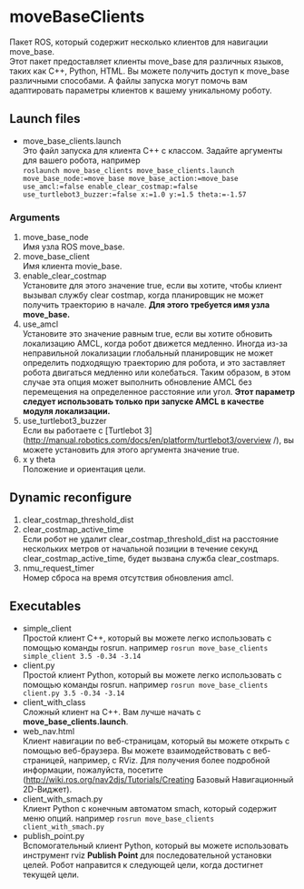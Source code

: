 # moveBaseClients
Пакет ROS, который содержит несколько клиентов для навигации move_base.  
Этот пакет предоставляет клиенты move_base для различных языков, таких как C++, Python, HTML. Вы можете получить доступ к move_base различными способами. А файлы запуска могут помочь вам адаптировать параметры клиентов к вашему уникальному роботу.
## Launch files
* move_base_clients.launch  
Это файл запуска для клиента C++ с классом. Задайте аргументы для вашего робота, например  
`roslaunch move_base_clients move_base_clients.launch move_base_node:=move_base move_base_action:=move_base use_amcl:=false enable_clear_costmap:=false use_turtlebot3_buzzer:=false x:=1.0 y:=1.5 theta:=-1.57`  
### Arguments
1. move_base_node  
Имя узла ROS move_base.
2. move_base_client  
Имя клиента movie_base. 
3. enable_clear_costmap  
Установите для этого значение true, если вы хотите, чтобы клиент вызывал службу clear costmap, когда планировщик не может получить траекторию в начале. **Для этого требуется имя узла move_base.**
4. use_amcl  
Установите это значение равным true, если вы хотите обновить локализацию AMCL, когда робот движется медленно. Иногда из-за неправильной локализации глобальный планировщик не может определить подходящую траекторию для робота, и это заставляет робота двигаться медленно или колебаться. Таким образом, в этом случае эта опция может выполнить обновление AMCL без перемещения на определенное расстояние или угол. **Этот параметр следует использовать только при запуске AMCL в качестве модуля локализации.**
5. use_turtlebot3_buzzer  
Если вы работаете с [Turtlebot 3](http://manual.robotics.com/docs/en/platform/turtlebot3/overview /), вы можете установить для этого аргумента значение true.
6. x y theta  
Положение и ориентация цели. 
## Dynamic reconfigure
1. clear_costmap_threshold_dist  
2. clear_costmap_active_time  
Если робот не удалит clear_costmap_threshold_dist на расстояние нескольких метров от начальной позиции в течение секунд clear_costmap_active_time, будет вызвана служба clear_costmaps. 
3. nmu_request_timer  
Номер сброса на время отсутствия обновления amcl. 
## Executables
* simple_client  
Простой клиент C++, который вы можете легко использовать с помощью команды rosrun. например
`rosrun move_base_clients simple_client 3.5 -0.34 -3.14`
* client.py  
Простой клиент Python, который вы можете легко использовать с помощью команды rosrun. например
`rosrun move_base_clients client.py 3.5 -0.34 -3.14`
* client_with_class  
Сложный клиент на C++. Вам лучше начать с **move_base_clients.launch**.  
* web_nav.html  
Клиент навигации по веб-страницам, который вы можете открыть с помощью веб-браузера. Вы можете взаимодействовать с веб-страницей, например, с RViz. Для получения более подробной информации, пожалуйста, посетите (http://wiki.ros.org/nav2djs/Tutorials/Creating Базовый Навигационный 2D-Виджет).
* client_with_smach.py  
Клиент Python с конечным автоматом smach, который содержит меню опций. например
`rosrun move_base_clients client_with_smach.py`  
* publish_point.py  
Вспомогательный клиент Python, который вы можете использовать инструмент rviz __Publish Point__ для последовательной установки целей. Робот направится к следующей цели, когда достигнет текущей цели.